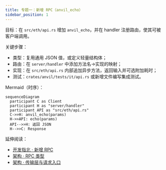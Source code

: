 ```yaml
---
title: 专题一：新增 RPC（anvil_echo）
sidebar_position: 1
---
```


目标：在 `src/eth/api.rs` 增加 `anvil_echo`，并在 handler 注册路由，使其可被客户端调用。

关键步骤：
- 类型：复用通用 JSON 值，或定义轻量结构体；
- 路由：在 `server/handler` 中添加方法名→实现的映射；
- 实现：在 `src/eth/api.rs` 内部追加异步方法，返回输入并可选附加耗时；
- 测试：`crates/anvil/tests/it/api.rs` 或新增文件编写集成测试。

Mermaid（时序）：
```mermaid
sequenceDiagram
  participant C as Client
  participant H as "server/handler"
  participant API as "src/eth/api.rs"
  C->>H: anvil_echo(params)
  H->>API: echo(params)
  API-->>H: 返回 JSON
  H-->>C: Response
```

延伸阅读：

- [开发指北 · 新增 RPC](../dev-guide/how-to-add-rpc)
- [架构 · RPC 类型](../architecture/rpc-types)
- [架构 · 传输层与请求入口](../architecture/transport)
